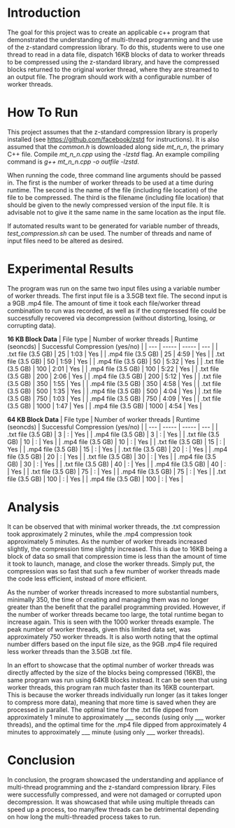 # Introduction

The goal for this project was to create an applicable c++ program that demonstrated the understanding of multi-thread programming and the use of the z-standard compression library.  To do this, students were to use one thread to read in a data file, dispatch 16KB blocks of data to worker threads to be compressed using the z-standard library, and have the compressed blocks returned to the original worker thread, where they are streamed to an output file.  The program should work with a configurable number of worker threads.

# How To Run

This project assumes that the z-standard compression library is properly installed (see https://github.com/facebook/zstd for instructions).  It is also assumed that the *common.h* is downloaded along side *mt_n_n*, the primary C++ file.  Compile *mt_n_n.cpp* using the *-lzstd* flag.  An example compiling command is *g++ mt_n_n.cpp -o outfile -lzstd*.  

When running the code, three command line arguments should be passed in.  The first is the number of worker threads to be used at a time during runtime.  The second is the name of the file (including file location) of the file to be compressed.  The third is the filename (including file location) that should be given to the newly compressed version of the input file.  It is advisable not to give it the same name in the same location as the input file.

If automated results want to be generated for variable number of threads, *test_compression.sh* can be used.  The number of threads and name of input files need to be altered as desired.

# Experimental Results

The program was run on the same two input files using a variable number of worker threads.  The first input file is a 3.5GB text file.  The second input is a 9GB .mp4 file.  The amount of time it took each file/worker thread combination to run was recorded, as well as if the compressed file could be successfully recovered via decompression (without distorting, losing, or corrupting data).

**16 KB Block Data**
| File type | Number of worker threads | Runtime (seoncds) | Successful Compression (yes/no) |
| --- | ----- | ----- | --- |
| .txt file (3.5 GB) | 25 | 1:03 | Yes |
| .mp4 file (3.5 GB) | 25 | 4:59 | Yes |
| .txt file (3.5 GB) | 50 | 1:59 | Yes |
| .mp4 file (3.5 GB) | 50 | 5:32 | Yes |
| .txt file (3.5 GB) | 100 | 2:01 | Yes |
| .mp4 file (3.5 GB) | 100 | 5:22 | Yes |
| .txt file (3.5 GB) | 200 | 2:06 | Yes |
| .mp4 file (3.5 GB) | 200 | 5:12 | Yes |
| .txt file (3.5 GB) | 350 | 1:55 | Yes |
| .mp4 file (3.5 GB) | 350 | 4:58 | Yes |
| .txt file (3.5 GB) | 500 | 1:35 | Yes |
| .mp4 file (3.5 GB) | 500 | 4:04 | Yes |
| .txt file (3.5 GB) | 750 | 1:03 | Yes |
| .mp4 file (3.5 GB) | 750 | 4:09 | Yes |
| .txt file (3.5 GB) | 1000 | 1:47 | Yes |
| .mp4 file (3.5 GB) | 1000 | 4:54 | Yes |

**64 KB Block Data**
| File type | Number of worker threads | Runtime (seoncds) | Successful Compression (yes/no) |
| --- | ----- | ----- | --- |
| .txt file (3.5 GB) | 3 | : | Yes |
| .mp4 file (3.5 GB) | 3 | : | Yes |
| .txt file (3.5 GB) | 10 | : | Yes |
| .mp4 file (3.5 GB) | 10 | : | Yes |
| .txt file (3.5 GB) | 15 | : | Yes |
| .mp4 file (3.5 GB) | 15 | : | Yes |
| .txt file (3.5 GB) | 20 | : | Yes |
| .mp4 file (3.5 GB) | 20 | : | Yes |
| .txt file (3.5 GB) | 30 | : | Yes |
| .mp4 file (3.5 GB) | 30 | : | Yes |
| .txt file (3.5 GB) | 40 | : | Yes |
| .mp4 file (3.5 GB) | 40 | : | Yes |
| .txt file (3.5 GB) | 75 | : | Yes |
| .mp4 file (3.5 GB) | 75 | : | Yes |
| .txt file (3.5 GB) | 100 | : | Yes |
| .mp4 file (3.5 GB) | 100 | : | Yes |

# Analysis

It can be observed that with minimal worker threads, the .txt compression took approximately 2 minutes, while the .mp4 compression took approximately 5 minutes.  As the number of worker threads increased slightly, the compression time slightly increased.  This is due to 16KB being a block of data so small that compression time is less than the amount of time it took to launch, manage, and close the worker threads.  Simply put, the compression was so fast that such a few number of worker threads made the code less efficient, instead of more efficient.

As the number of worker threads increased to more substantial numbers, minimally 350, the time of creating and managing them was no longer greater than the benefit that the parallel programming provided.  However, if the number of worker threads became too large, the total runtime began to increase again.  This is seen with the 1000 worker threads example.  The peak number of worker threads, given this limited data set, was approximately 750 worker threads.  It is also worth noting that the optimal number differs based on the input file size, as the 9GB .mp4 file required less worker threads than the 3.5GB .txt file.

In an effort to showcase that the optimal number of worker threads was directly affected by the size of the blocks being compressed (16KB), the same program was run using 64KB blocks instead.  It can be seen that using worker threads, this program ran much faster than its 16KB counterpart.  This is because the worker threads individually run longer (as it takes longer to compress more data), meaning that more time is saved when they are processed in parallel.  The optimal time for the .txt file dipped from approximately 1 minute to approximately ___ seconds (using only ___ worker threads), and the optimal time for the .mp4 file dipped from approximately 4 minutes to approximately ___ minute (using only ___ worker threads).

# Conclusion

In conclusion, the program showcased the understanding and appliance of multi-thread programming and the z-standard compression library.  Files were successfully compressed, and were not damaged or corrupted upon decompression.  It was showcased that while using multiple threads can speed up a process, too many/few threads can be detrimental depending on how long the multi-threaded process takes to run.




